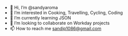 - 👋 Hi, I’m @sandyaroma
- 👀 I’m interested in Cooking, Travelling, Cycling, Coding
- 🌱 I’m currently learning JSON
- 💞️ I’m looking to collaborate on Workday projects
- 📫 How to reach me sandip1086@gmail.com

<!---
sandyaroma/sandyaroma is a ✨ special ✨ repository because its `README.md` (this file) appears on your GitHub profile.
You can click the Preview link to take a look at your changes.
--->
